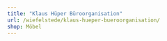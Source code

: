 ```yaml
---
title: "Klaus Hüper Büroorganisation"
url: /wiefelstede/klaus-hueper-bueroorganisation/
shop: Möbel
---
```

